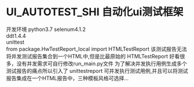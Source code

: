 # UI_AUTOTEST_SHI 自动化ui测试框架
开发环境
python3.7 
selenum4.1.2   
ddt1.4.4    
unittest   
from package.HwTestReport_local import HTMLTestReport 
该测试报告无法将并发测试报告集合到一个HTML中,但是比最原始的 HTMLTestReport 好看很多，没有并发需求可自行修改run_main.py文件
为了解决并发执行用例生成多个测试报告的痛点所以引入了
unittestreport
可并发执行测试用例,并且可以将测试报告集成在一个HTML报告中，三种模板风格可选择...


